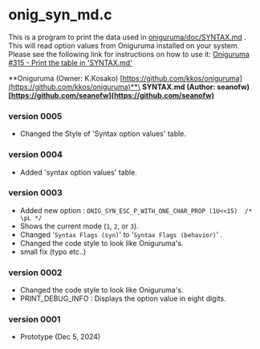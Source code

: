 # onig_syn_md.c

This is a program to print the data used in [oniguruma/doc/SYNTAX.md](https://github.com/kkos/oniguruma/blob/master/doc/SYNTAX.md) .
This will read option values ​​from Oniguruma installed on your system.
Please see the following link for instructions on how to use it: [Oniguruma #315 - Print the table in 'SYNTAX.md'](https://github.com/kkos/oniguruma/issues/315#issue-2719589814)

**Oniguruma (Owner: K.Kosako) [https://github.com/kkos/oniguruma](https://github.com/kkos/oniguruma)**\
**SYNTAX.md (Author: seanofw) [https://github.com/seanofw](https://github.com/seanofw)**

### version 0005
- Changed the Style of 'Syntax option values' table.

### version 0004
- Added 'syntax option values' table.
  
### version 0003
- Added new option : `ONIG_SYN_ESC_P_WITH_ONE_CHAR_PROP (1U<<15)  /* \pL */`
- Shows the current mode (`1`, `2`, or `3`).
- Changed '`Syntax Flags (syn)`' to '`Syntax Flags (behavior)`' .
- Changed the code style to look like Oniguruma's.  
- small fix (typo etc..)

### version 0002
- Changed the code style to look like Oniguruma's.
- PRINT_DEBUG_INFO : Displays the option value in eight digits.
  
### version 0001
- Prototype (Dec 5, 2024)
